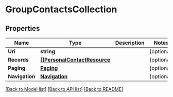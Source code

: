 # GroupContactsCollection

## Properties
Name | Type | Description | Notes
------------ | ------------- | ------------- | -------------
**Uri** | **string** |  | [optional] 
**Records** | [**[]PersonalContactResource**](PersonalContactResource.md) |  | [optional] 
**Paging** | [**Paging**](Paging.md) |  | [optional] 
**Navigation** | [**Navigation**](Navigation.md) |  | [optional] 

[[Back to Model list]](../README.md#documentation-for-models) [[Back to API list]](../README.md#documentation-for-api-endpoints) [[Back to README]](../README.md)



